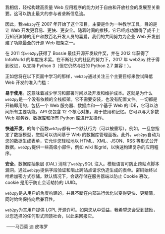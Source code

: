 我相信，轻松构建高质量 Web 应用程序的能力对于自由和开放社会的发展至关重要。这可以防止最大的参与者垄断信息流。

因此，我`web2py`在 2007 年开始了这个项目，主要是作为一种教学工具，目的是让 Web 开发更容易、更快、更安全。随着时间的推移，它已经成功赢得了成千上万知识渊博的用户和数百名开发人员的喜爱。我们的共同努力为企业 Web 开发创建了功能最全的开源 Web 框架之一。

在 2011 年`web2py`获得了 Bossie 最佳开源开发软件奖，并在 2012 年获得了 InfoWorld 的年度技术奖。在不断壮大的社区的努力下，2017 年 web2py 终于得到改进，以支持 Python 3（但它仍然与旧的 Python 2.7 兼容！）。

正如您将在以下页面中学习的那样，`web2py`通过关注三个主要目标来尝试降低 Web 开发的准入门槛：

**易于使用**。这意味着减少学习和部署时间以及开发和维护成本。这就是为什么`web2py`是一个没有依赖的全栈框架。它不需要安装，也没有配置文件。一切都是开箱即用的，包括一个 Web 服务器、数据库和一个基于 Web 的 IDE，它可以访问所有主要功能。API 仅包含 12 个核心对象，易于使用和记忆。它可以与大多数 Web 服务器、数据库和所有 Python 库进行互操作。

**快速开发**。的每个函数`web2py`都有一个默认行为（可以被重写）。例如，一旦您指定了数据模型，您就可以访问基于 Web 的数据库管理面板。此外，`web2py`自动为您的数据生成表单，它允许您轻松地以 HTML、XML、JSON、RSS 等形式公开数据。`web2py`提供一些高级小部件，例如 wiki 和grid，以快速构建复杂的应用程序。

**安全**。数据库抽象层 (DAL) 消除了`web2py`SQL 注入。模板语言可防止跨站点脚本漏洞。通过`web2py`提供字段验证和阻止跨站点请求伪造生成的表单。密码始终以哈希加密方式存储。默认情况下，会话存储在服务器端以防止 Cookie 篡改。 cookie 是用于防止会话劫持的 UUID。

`web2py`是从用户的角度构建的，并且不断在内部进行优化以变得更快、更精简，同时始终保持向后兼容性。

`web2py`为其用户提供 LGPL 开源许可。如果您从中受益，我希望您会受到鼓励，以您选择的任何形式回馈社会，以此来回报它。

​                                                                                                                                                       ——马西莫  迪   皮埃罗